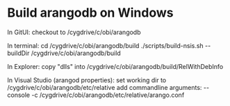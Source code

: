Build arangodb on Windows
=========================

In GitUI:
    checkout to /cygdrive/c/obi/arangodb

In terminal:
    cd /cygdrive/c/obi/arangodb/build
    ./scripts/build-nsis.sh --buildDir /cygdrive/c/obi/arangodb/build

In Explorer:
    copy "dlls" into /cygdrive/c/obi/arangodb/build/RelWithDebInfo

In Visual Studio (arangod properties):
    set working dir to /cygdrive/c/obi/arangodb/etc/relative
    add commandline arguments: --console -c /cygdrive/c/obi/arangodb/etc/relative/arango.conf

